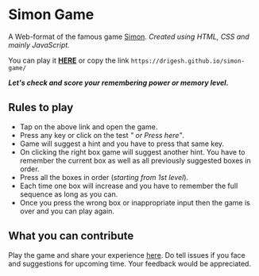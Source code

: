 # Simon Game

A Web-format of the famous game [Simon](https://en.wikipedia.org/wiki/Simon_(game)). _Created using HTML, CSS and mainly JavaScript._

You can play it [**HERE**](https://drigesh.github.io/simon-game/) or copy the link ```https://drigesh.github.io/simon-game/ ```

_**Let's check and score your remembering power or memory level.**_

## Rules to play

- Tap on the above link and open the game.
- Press any key or click on the test  _" or Press here"_.
- Game will suggest a hint and you have to press that same key.
- On clicking the right box game will suggest another hint. You have to remember the current box as well as all previously suggested boxes in order.
- Press all the boxes in order (_starting from 1st level_).
- Each time one box will increase and you have to remember the full sequence as long as you can.
- Once you press the wrong box or inappropriate input then the game is over and you can play again.

## What you can contribute

Play the game and share your experience [here](mailto:diggianu20082000@gmail.com).
Do tell issues if you face and suggestions for upcoming time. Your feedback would be appreciated.
